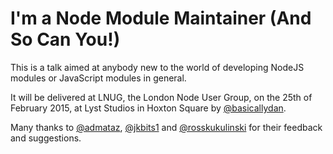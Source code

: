 # I'm a Node Module Maintainer (And So Can You!)

This is a talk aimed at anybody new to the world of developing NodeJS modules or JavaScript modules in general.

It will be delivered at LNUG, the London Node User Group, on the 25th of February 2015, at Lyst Studios in Hoxton Square by [@basicallydan](https://github.com/basicallydan).

Many thanks to [@admataz](https://github.com/admataz), [@jkbits1](https://github.com/jkbits1) and [@rosskukulinski](https://github.com/rosskukulinski) for their feedback and suggestions.